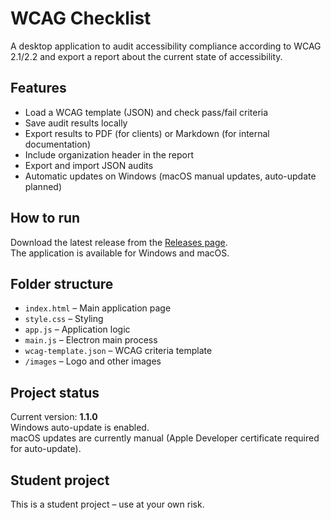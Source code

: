 # WCAG Checklist

A desktop application to audit accessibility compliance according to WCAG 2.1/2.2 and export a report about the current state of accessibility.

## Features
- Load a WCAG template (JSON) and check pass/fail criteria
- Save audit results locally
- Export results to PDF (for clients) or Markdown (for internal documentation)
- Include organization header in the report
- Export and import JSON audits
- Automatic updates on Windows (macOS manual updates, auto-update planned)

## How to run
Download the latest release from the [Releases page](https://github.com/DieUlrike/wcag-checklist/releases).  
The application is available for Windows and macOS.

## Folder structure
- `index.html` – Main application page
- `style.css` – Styling
- `app.js` – Application logic
- `main.js` – Electron main process
- `wcag-template.json` – WCAG criteria template
- `/images` – Logo and other images

## Project status
Current version: **1.1.0**  
Windows auto-update is enabled.  
macOS updates are currently manual (Apple Developer certificate required for auto-update).  

## Student project
This is a student project – use at your own risk.
